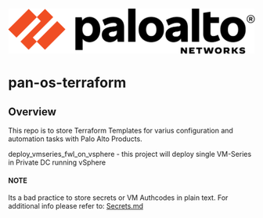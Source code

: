[![N|Solid](./images/paloaltonetworks_logo.png)](https://www.paloaltonetworks.com/)

# pan-os-terraform

## Overview 
This repo is to store Terraform Templates for varius configuration and automation tasks with Palo Alto Products.

deploy_vmseries_fwl_on_vsphere - this project will deploy single VM-Series in Private DC running vSphere

#### NOTE 
Its a bad practice to store secrets or VM Authcodes in plain text. For additional info please refer to: [Secrets.md](https://github.com/kzoran/pan-os-terraform/blob/main/secrets.md)